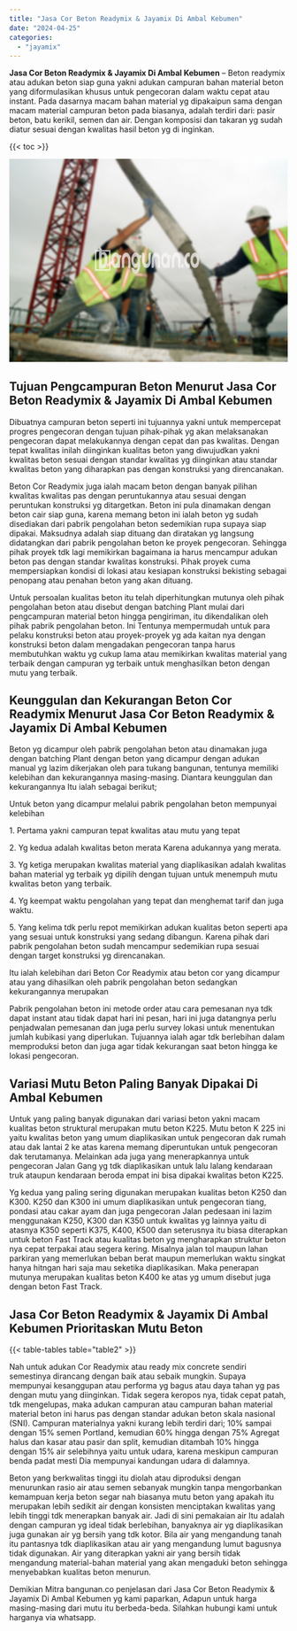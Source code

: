 ```yaml
---
title: "Jasa Cor Beton Readymix & Jayamix Di Ambal Kebumen"
date: "2024-04-25"
categories: 
  - "jayamix"
---
```


**Jasa Cor Beton Readymix & Jayamix Di Ambal Kebumen** – Beton readymix atau adukan beton siap guna yakni adukan campuran bahan material beton yang diformulasikan khusus untuk pengecoran dalam waktu cepat atau instant. Pada dasarnya macam bahan material yg dipakaipun sama dengan macam material campuran beton pada biasanya, adalah terdiri dari: pasir beton, batu kerikil, semen dan air. Dengan komposisi dan takaran yg sudah diatur sesuai dengan kwalitas hasil beton yg di inginkan.

{{< toc >}}

![Jasa Cor Beton Readymix & Jayamix Di Ambal Kebumen](/images/jasa-cor-readymix-26.png)

## Tujuan Pengcampuran Beton Menurut Jasa Cor Beton Readymix & Jayamix Di Ambal Kebumen

Dibuatnya campuran beton seperti ini tujuannya yakni untuk mempercepat progres pengecoran dengan tujuan pihak-pihak yg akan melaksanakan pengecoran dapat melakukannya dengan cepat dan pas kwalitas. Dengan tepat kwalitas inilah diinginkan kualitas beton yang diwujudkan yakni kwalitas beton sesuai dengan standar kwalitas yg diinginkan atau standar kwalitas beton yang diharapkan pas dengan konstruksi yang direncanakan.

Beton Cor Readymix juga ialah macam beton dengan banyak pilihan kwalitas kwalitas pas dengan peruntukannya atau sesuai dengan peruntukan konstruksi yg ditargetkan. Beton ini pula dinamakan dengan beton cair siap guna, karena memang beton ini ialah beton yg sudah disediakan dari pabrik pengolahan beton sedemikian rupa supaya siap dipakai. Maksudnya adalah siap dituang dan diratakan yg langsung didatangkan dari pabrik pengolahan beton ke proyek pengecoran. Sehingga pihak proyek tdk lagi memikirkan bagaimana ia harus mencampur adukan beton pas dengan standar kwalitas konstruksi. Pihak proyek cuma mempersiapkan kondisi di lokasi atau kesiapan konstruksi bekisting sebagai penopang atau penahan beton yang akan dituang.

Untuk persoalan kualitas beton itu telah diperhitungkan mutunya oleh pihak pengolahan beton atau disebut dengan batching Plant mulai dari pengcampuran material beton hingga pengiriman, itu dikendalikan oleh pihak pabrik pengolahan beton. Ini Tentunya mempermudah untuk para pelaku konstruksi beton atau proyek-proyek yg ada kaitan nya dengan konstruksi beton dalam mengadakan pengecoran tanpa harus membutuhkan waktu yg cukup lama atau memikirkan kwalitas material yang terbaik dengan campuran yg terbaik untuk menghasilkan beton dengan mutu yang terbaik.

## Keunggulan dan Kekurangan Beton Cor Readymix Menurut Jasa Cor Beton Readymix & Jayamix Di Ambal Kebumen

Beton yg dicampur oleh pabrik pengolahan beton atau dinamakan juga dengan batching Plant dengan beton yang dicampur dengan adukan manual yg lazim dikerjakan oleh para tukang bangunan, tentunya memiliki kelebihan dan kekurangannya masing-masing. Diantara keunggulan dan kekurangannya Itu ialah sebagai berikut;

Untuk beton yang dicampur melalui pabrik pengolahan beton mempunyai kelebihan

1\. Pertama yakni campuran tepat kwalitas atau mutu yang tepat

2\. Yg kedua adalah kwalitas beton merata Karena adukannya yang merata.

3\. Yg ketiga merupakan kwalitas material yang diaplikasikan adalah kwalitas bahan material yg terbaik yg dipilih dengan tujuan untuk menempuh mutu kwalitas beton yang terbaik.

4\. Yg keempat waktu pengolahan yang tepat dan menghemat tarif dan juga waktu.

5\. Yang kelima tdk perlu repot memikirkan adukan kualitas beton seperti apa yang sesuai untuk konstruksi yang sedang dibangun. Karena pihak dari pabrik pengolahan beton sudah mencampur sedemikian rupa sesuai dengan target konstruksi yg direncanakan.

Itu ialah kelebihan dari Beton Cor Readymix atau beton cor yang dicampur atau yang dihasilkan oleh pabrik pengolahan beton sedangkan kekurangannya merupakan

Pabrik pengolahan beton ini metode order atau cara pemesanan nya tdk dapat instant atau tidak dapat hari ini pesan, hari ini juga datangnya perlu penjadwalan pemesanan dan juga perlu survey lokasi untuk menentukan jumlah kubikasi yang diperlukan. Tujuannya ialah agar tdk berlebihan dalam memproduksi beton dan juga agar tidak kekurangan saat beton hingga ke lokasi pengecoran.

## Variasi Mutu Beton Paling Banyak Dipakai Di Ambal Kebumen

Untuk yang paling banyak digunakan dari variasi beton yakni macam kualitas beton struktural merupakan mutu beton K225. Mutu beton K 225 ini yaitu kwalitas beton yang umum diaplikasikan untuk pengecoran dak rumah atau dak lantai 2 ke atas karena memang diperuntukan untuk pengecoran dak terutamanya. Melainkan ada juga yang menerapkannya untuk pengecoran Jalan Gang yg tdk diaplikasikan untuk lalu lalang kendaraan truk ataupun kendaraan beroda empat ini bisa dipakai kwalitas beton K225.

Yg kedua yang paling sering digunakan merupakan kualitas beton K250 dan K300. K250 dan K300 ini umum diaplikasikan untuk pengecoran tiang, pondasi atau cakar ayam dan juga pengecoran Jalan pedesaan ini lazim menggunakan K250, K300 dan K350 untuk kwalitas yg lainnya yaitu di atasnya K350 seperti K375, K400, K500 dan seterusnya itu biasa diterapkan untuk beton Fast Track atau kualitas beton yg mengharapkan struktur beton nya cepat terpakai atau segera kering. Misalnya jalan tol maupun lahan parkiran yang memerlukan beban berat maupun memerlukan waktu singkat hanya hitngan hari saja mau seketika diaplikasikan. Maka penerapan mutunya merupakan kualitas beton K400 ke atas yg umum disebut juga dengan beton Fast Track.

## Jasa Cor Beton Readymix & Jayamix Di Ambal Kebumen Prioritaskan Mutu Beton

{{< table-tables table="table2" >}}

Nah untuk adukan Cor Readymix atau ready mix concrete sendiri semestinya dirancang dengan baik atau sebaik mungkin. Supaya mempunyai kesanggupan atau performa yg bagus atau daya tahan yg pas dengan mutu yang diinginkan. Tidak segera keropos nya, tidak cepat patah, tdk mengelupas, maka adukan campuran atau campuran bahan material material beton ini harus pas dengan standar adukan beton skala nasional (SNI). Campuran materialnya yakni kurang lebih terdiri dari; 10% sampai dengan 15% semen Portland, kemudian 60% hingga dengan 75% Agregat halus dan kasar atau pasir dan split, kemudian ditambah 10% hingga dengan 15% air selebihnya yaitu untuk udara, karena meskipun campuran benda padat mesti Dia mempunyai kandungan udara di dalamnya.

Beton yang berkwalitas tinggi itu diolah atau diproduksi dengan menurunkan rasio air atau semen sebanyak mungkin tanpa mengorbankan kemampuan kerja beton segar nah biasanya mutu beton yang apakah itu merupakan lebih sedikit air dengan konsisten menciptakan kwalitas yang lebih tinggi tdk menerapkan banyak air. Jadi di sini pemakaian air Itu adalah dengan campuran yg ideal tidak berlebihan, banyaknya air yg diaplikasikan juga gunakan air yg bersih yang tdk kotor. Bila air yang mengandung tanah itu pantasnya tdk diaplikasikan atau air yang mengandung lumut bagusnya tidak digunakan. Air yang diterapkan yakni air yang bersih tidak mengandung material-bahan material yang akan mengaduki beton sehingga menyebabkan kualitas beton menurun.

Demikian Mitra bangunan.co penjelasan dari Jasa Cor Beton Readymix & Jayamix Di Ambal Kebumen yg kami paparkan, Adapun untuk harga masing-masing dari mutu itu berbeda-beda. Silahkan hubungi kami untuk harganya via whatsapp.
